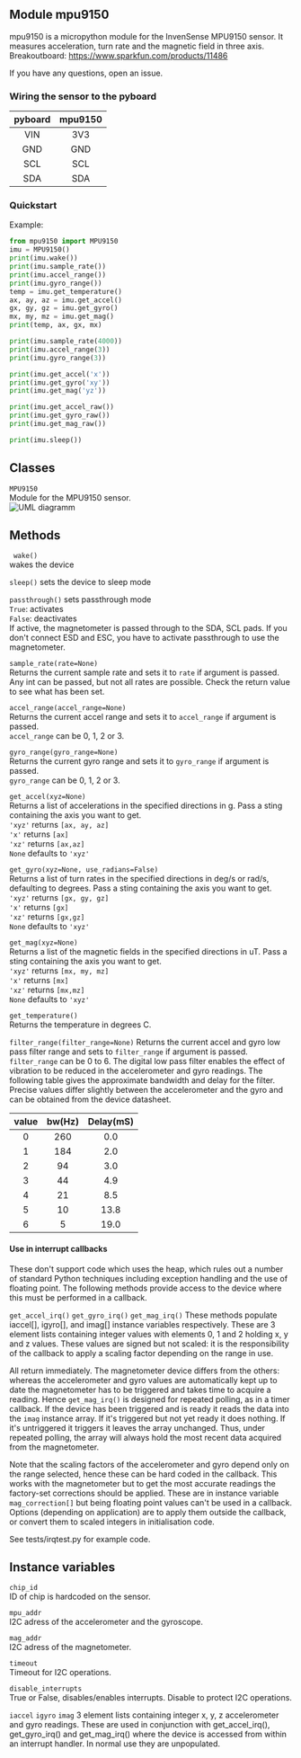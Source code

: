 Module mpu9150
-----------------
mpu9150 is a micropython module for the InvenSense MPU9150 sensor.
It measures acceleration, turn rate and the magnetic field in three axis.  
Breakoutboard: https://www.sparkfun.com/products/11486  

If you have any questions, open an issue.

### Wiring the sensor to the pyboard

| pyboard| mpu9150 |
|:------:|:-------:|
| VIN    | 3V3     |
| GND    | GND     |
| SCL    | SCL     |
| SDA    | SDA     |

### Quickstart

Example:
```python
from mpu9150 import MPU9150
imu = MPU9150()
print(imu.wake())
print(imu.sample_rate())
print(imu.accel_range())
print(imu.gyro_range())
temp = imu.get_temperature()
ax, ay, az = imu.get_accel()
gx, gy, gz = imu.get_gyro()
mx, my, mz = imu.get_mag()
print(temp, ax, gx, mx)

print(imu.sample_rate(4000))
print(imu.accel_range(3))
print(imu.gyro_range(3))

print(imu.get_accel('x'))
print(imu.get_gyro('xy'))
print(imu.get_mag('yz'))

print(imu.get_accel_raw())
print(imu.get_gyro_raw())
print(imu.get_mag_raw())

print(imu.sleep())
```

Classes
-------
``MPU9150``  
Module for the MPU9150 sensor.  
![UML diagramm](https://raw.githubusercontent.com/turbinenreiter/micropython-mpu9150/master/classes_MPU9150.png "UML diagramm")


Methods
--------------


`` wake()``  
wakes the device  

``sleep()``
sets the device to sleep mode  

``passthrough()``
sets passthrough mode  
``True``: activates  
``False``: deactivates  
If active, the magnetometer is passed through to the SDA, SCL pads. If you don't
connect ESD and ESC, you have to activate passthrough to use the magnetometer.

``sample_rate(rate=None)``  
Returns the current sample rate and sets it to ``rate`` if argument is passed.
Any int can be passed, but not all rates are possible. Check the return value to see
what has been set.

``accel_range(accel_range=None)``  
Returns the current accel range and sets it to ``accel_range`` if argument is passed.  
``accel_range`` can be 0, 1, 2 or 3.

``gyro_range(gyro_range=None)``  
Returns the current gyro range and sets it to ``gyro_range`` if argument is passed.  
``gyro_range`` can be 0, 1, 2 or 3.

``get_accel(xyz=None)``  
Returns a list of accelerations in the specified directions in g. Pass a sting containing
the axis you want to get.  
``'xyz'`` returns ``[ax, ay, az]``  
``'x'``   returns ``[ax]``  
``'xz'``  returns ``[ax,az]``  
``None``  defaults to ``'xyz'``  

``get_gyro(xyz=None, use_radians=False)``  
Returns a list of turn rates in the specified directions in deg/s or rad/s, defaulting to degrees.
Pass a sting containing the axis you want to get.  
``'xyz'`` returns ``[gx, gy, gz]``  
``'x'``   returns ``[gx]``  
``'xz'``  returns ``[gx,gz]``  
``None``  defaults to ``'xyz'``  

``get_mag(xyz=None)``  
Returns a list of the magnetic fields in the specified directions in uT. Pass a sting containing
the axis you want to get.  
``'xyz'`` returns ``[mx, my, mz]``  
``'x'``   returns ``[mx]``  
``'xz'``  returns ``[mx,mz]``  
``None``  defaults to ``'xyz'``  

``get_temperature()``  
Returns the temperature in degrees C.

``filter_range(filter_range=None)``
Returns the current accel and gyro low pass filter range and sets to ``filter_range`` if argument is passed.
``filter_range`` can be 0 to 6.
The digital low pass filter enables the effect of vibration to be reduced in the accelerometer and gyro readings.
The following table gives the approximate bandwidth and delay for the filter. Precise values differ
slightly between the accelerometer and the gyro and can be obtained from the device datasheet.

| value | bw(Hz) | Delay(mS) |
|:-----:|:------:|:---------:|
|  0    |  260   |    0.0    |
|  1    |  184   |    2.0    |
|  2    |   94   |    3.0    |
|  3    |   44   |    4.9    |
|  4    |   21   |    8.5    |
|  5    |   10   |   13.8    |
|  6    |    5   |   19.0    |

#### Use in interrupt callbacks

These don't support code which uses the heap, which rules out a number of standard Python techniques including
exception handling and the use of floating point. The following methods provide access to the device where this
must be performed in a callback.

``get_accel_irq()``
``get_gyro_irq()``
``get_mag_irq()``
These methods populate iaccel[], igyro[], and imag[] instance variables respectively. These are 3 element lists
containing integer values with elements 0, 1 and 2 holding x, y and z values. These values are signed but not scaled:
it is the responsibility of the callback to apply a scaling factor depending on the range in use.

All return immediately. The magnetometer device differs from the others: whereas the accelerometer and gyro values
are automatically kept up to date the magnetometer has to be triggered and takes time to acquire a reading. Hence
``get_mag_irq()`` is designed for repeated polling, as in a timer callback. If the device has been triggered
and is ready it reads the data into the ``imag`` instance array. If it's triggered but not yet ready it does
nothing. If it's untriggered it triggers it leaves the array unchanged. Thus, under repeated polling, the array
will always hold the most recent data acquired from the magnetometer.

Note that the scaling factors of the accelerometer and gyro depend only on the range selected, hence these
can be hard coded in the callback. This works with the magnetometer but to get the most accurate readings the
factory-set corrections should be applied. These are in instance variable ``mag_correction[]`` but being
floating point values can't be used in a callback. Options (depending on application) are to apply them
outside the callback, or convert them to scaled integers in initialisation code.

See tests/irqtest.py for example code.

Instance variables
------------------
``chip_id``  
ID of chip is hardcoded on the sensor.

``mpu_addr``  
I2C adress of the accelerometer and the gyroscope.

``mag_addr``  
I2C adress of the magnetometer.

``timeout``  
Timeout for I2C operations.

``disable_interrupts``  
True or False, disables/enables interrupts. Disable to protect I2C operations.

``iaccel``
``igyro``
``imag``
3 element lists containing integer x, y, z accelerometer and gyro readings. These are used in conjunction with
get_accel_irq(), get_gyro_irq() and get_mag_irq() where the device is accessed from within an interrupt handler. In
normal use they are unpopulated.
